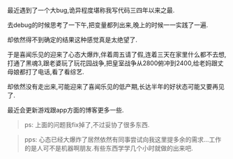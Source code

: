 最近遇到了一个大bug,诡异程度堪称我写代码三四年以来之最. 

去debug的时候思考了一下午,把变量都列出来,晚上的时候一一实践了一遍.

却依然得不到确定的结果这种感觉真是太绝望了. 

于是喜闻乐见的迎来了心态大爆炸,伴着周五请了假,连着三天在家里什么都不去想,打通了黑魂3,跟老婆玩了玩花园战争,把皇室战争从2800俯冲到2400,给老妈跟丈母娘都打了电话,看了看综艺. 

却依然没有走出来,可能迎来了喜闻乐见的低产期,长达半年的好状态可能又要再见了. 

最近会更新游戏跟app方面的博客更多一些. 

> ps: 上面的问题我fix掉了,不过妥协了很多东西. 

> pps: 心态已经大爆炸了居然依然有同事尝试向我这里提多余的需求...工作的是人可不是机器啊朋友.有些东西学学几个小时就做的出来吧. 

